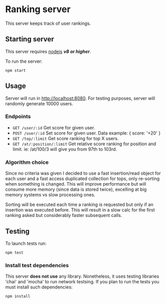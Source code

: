 # Ranking server
This server keeps track of user rankings.

## Starting server
This server requires [nodejs](http://nodejs.org) ***v8 or higher***.

To run the server:
```
npm start
```

## Usage
Server will run in [http://localhost:8080](). For testing purposes, server will randomly generate 10000 users.

### Endpoints
* ```GET /user/:id``` Get score for given user.
* ```POST /user/:id``` Set score for given user. Data example: { score: '+20' }
* ```GET /top/:limit``` Get score ranking for top X users.
* ```GET /at/:position/:limit``` Get relative score ranking for position and limit. ie: /at/100/3 will give you from 97th to 103rd.

### Algorithm choice
Since no criteria was given I decided to use a fast insertion/read object for each user and a fast access duplicated collection for tops, only re-sorting when something is changed. This will improve performance but will consume more memory (since data is stored twice), excelling at big memory systems vs slow processing ones.

Sorting will be executed each time a ranking is requested but only if an insertion was executed before. This will result in a slow calc for the first ranking asked but considerably faster subsequent calls.

## Testing
To launch tests run:
```
npm test
```

### Install test dependencies
This server **does not use** any library. Nonetheless, it uses testing libraries 'chai' and 'mocha' to run network testsing. If you plan to run the tests you must install such dependencies:

```
npm install
```

